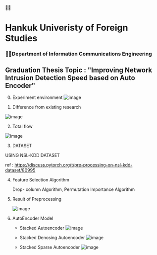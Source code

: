 👨‍🎓<h1>Hankuk Univeristy of Foreign Studies</h1>
<h3>🧑‍💻Department of Information Communications Engineering</h3>

<h2>Graduation Thesis Topic : "Improving Network Intrusion Detection Speed based on Auto Encoder"</h2>

0. Experiment environment
![image](https://github.com/0su1327/Graduation_Thesis/assets/81498362/a2c15605-c99f-48a7-b42f-c3da025a57b6)


1. Difference from existing research
   
![image](https://github.com/0su1327/Graduation_Thesis/assets/81498362/47ef6a0f-9bbf-4a2a-b6b9-9c97ce8dec53)

2. Total flow

![image](https://github.com/0su1327/Graduation_Thesis/assets/81498362/190d9c20-4feb-42bd-a0cb-ba2a907220cb)

3. DATASET

USING NSL-KDD DATASET 

ref : https://discuss.pytorch.org/t/pre-processing-on-nsl-kdd-dataset/80995

4. Feature Selection Algorithm

   Drop- column Algorithm, Permutation Importance Algorithm 

5. Result of Preprocessing

   ![image](https://github.com/0su1327/Graduation_Thesis/assets/81498362/fd548e5e-9345-48fd-a339-610643ec54a3)


6. AutoEncoder Model

   - Stacked Autoencoder
     ![image](https://github.com/0su1327/Graduation_Thesis/assets/81498362/ae081200-4deb-4ecc-8bf0-f55c94626e1b)

   - Stacked Denosing Autoencoder
     ![image](https://github.com/0su1327/Graduation_Thesis/assets/81498362/0ff99527-7990-4621-a3fb-a09c09247b95)

   - Stacked Sparse Autoencoder
     ![image](https://github.com/0su1327/Graduation_Thesis/assets/81498362/b507bcec-e910-4d40-8fe8-26b7557b98a0)
